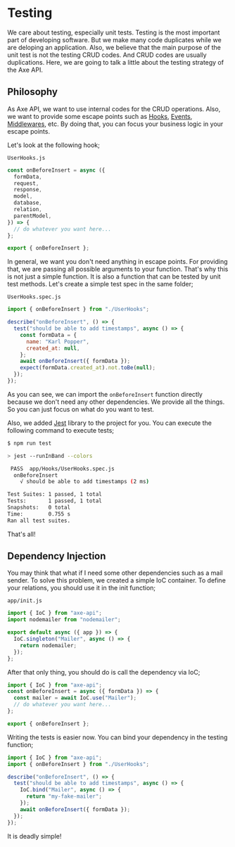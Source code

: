 # Testing

We care about testing, especially unit tests. Testing is the most important part of developing software. But we make many code duplicates while we are deloping an application. Also, we believe that the main purpose of the unit test is not the testing CRUD codes. And CRUD codes are usually duplications. Here, we are going to talk a little about the testing strategy of the Axe API.

## Philosophy

As Axe API, we want to use internal codes for the CRUD operations. Also, we want to provide some escape points such as [Hooks](/07-hooks/), [Events](/07-hooks/#events), [Middlewares](/middlewares), etc. By doing that, you can focus your business logic in your escape points.

Let's look at the following hook;

`UserHooks.js`

```js
const onBeforeInsert = async ({
  formData,
  request,
  response,
  model,
  database,
  relation,
  parentModel,
}) => {
  // do whatever you want here...
};

export { onBeforeInsert };
```

In general, we want you don't need anything in escape points. For providing that, we are passing all possible arguments to your function. That's why this is not just a simple function. It is also a function that can be tested by unit test methods. Let's create a simple test spec in the same folder;

`UserHooks.spec.js`

```js
import { onBeforeInsert } from "./UserHooks";

describe("onBeforeInsert", () => {
  test("should be able to add timestamps", async () => {
    const formData = {
      name: "Karl Popper",
      created_at: null,
    };
    await onBeforeInsert({ formData });
    expect(formData.created_at).not.toBe(null);
  });
});
```

As you can see, we can import the `onBeforeInsert` function directly because we don't need any other dependencies. We provide all the things. So you can just focus on what do you want to test.

Also, we added [Jest](https://jestjs.io/) library to the project for you. You can execute the following command to execute tests;

```bash
$ npm run test

> jest --runInBand --colors

 PASS  app/Hooks/UserHooks.spec.js
  onBeforeInsert
    √ should be able to add timestamps (2 ms)

Test Suites: 1 passed, 1 total
Tests:       1 passed, 1 total
Snapshots:   0 total
Time:        0.755 s
Ran all test suites.
```

That's all!

## Dependency Injection

You may think that what if I need some other dependencies such as a mail sender. To solve this problem, we created a simple IoC container. To define your relations, you should use it in the init function;

`app/init.js`

```js
import { IoC } from "axe-api";
import nodemailer from "nodemailer";

export default async ({ app }) => {
  IoC.singleton("Mailer", async () => {
    return nodemailer;
  });
};
```

After that only thing, you should do is call the dependency via IoC;

```js
import { IoC } from "axe-api";
const onBeforeInsert = async ({ formData }) => {
  const mailer = await IoC.use("Mailer");
  // do whatever you want here...
};

export { onBeforeInsert };
```

Writing the tests is easier now. You can bind your dependency in the testing function;

```js
import { IoC } from "axe-api";
import { onBeforeInsert } from "./UserHooks";

describe("onBeforeInsert", () => {
  test("should be able to add timestamps", async () => {
    IoC.bind("Mailer", async () => {
      return "my-fake-mailer";
    });
    await onBeforeInsert({ formData });
  });
});
```

It is deadly simple!
